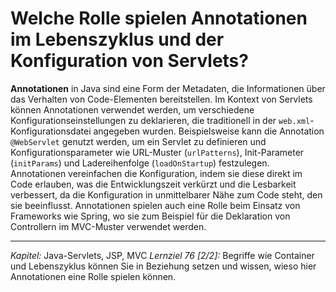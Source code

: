 # Welche Rolle spielen Annotationen im Lebenszyklus und der Konfiguration von Servlets?

**Annotationen** in Java sind eine Form der Metadaten, die Informationen über das Verhalten von Code-Elementen bereitstellen. Im Kontext von Servlets können Annotationen verwendet werden, um verschiedene Konfigurationseinstellungen zu deklarieren, die traditionell in der `web.xml`-Konfigurationsdatei angegeben wurden. Beispielsweise kann die Annotation `@WebServlet` genutzt werden, um ein Servlet zu definieren und Konfigurationsparameter wie URL-Muster (`urlPatterns`), Init-Parameter (`initParams`) und Ladereihenfolge (`loadOnStartup`) festzulegen. Annotationen vereinfachen die Konfiguration, indem sie diese direkt im Code erlauben, was die Entwicklungszeit verkürzt und die Lesbarkeit verbessert, da die Konfiguration in unmittelbarer Nähe zum Code steht, den sie beeinflusst. Annotationen spielen auch eine Rolle beim Einsatz von Frameworks wie Spring, wo sie zum Beispiel für die Deklaration von Controllern im MVC-Muster verwendet werden.

---

_Kapitel:_ Java-Servlets, JSP, MVC
_Lernziel 76 \[2/2\]:_ Begriffe wie Container und Lebenszyklus können Sie in Beziehung setzen und wissen, wieso hier Annotationen eine Rolle spielen können.
